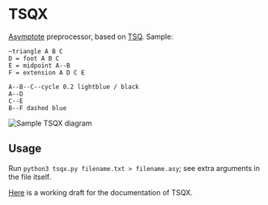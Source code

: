 # TSQX

[Asymptote](https://www.artofproblemsolving.com/wiki/index.php/Asymptote_(Vector_Graphics_Language)) preprocessor, based on [TSQ](https://github.com/vEnhance/dotfiles/blob/main/py-scripts/tsq.py). Sample:

```
~triangle A B C
D = foot A B C
E = midpoint A--B
F = extension A D C E

A--B--C--cycle 0.2 lightblue / black
A--D
C--E
B--F dashed blue
```

![Sample TSQX diagram](http://i.imgur.com/JxLfxxh.png)

## Usage

Run ```python3 tsqx.py filename.txt > filename.asy```; see extra arguments in the file itself.

[Here](https://github.com/cjquines/tsqx/wiki/Documentation) is a working draft for the documentation of TSQX.

